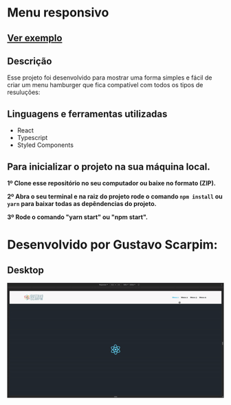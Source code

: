 # Menu responsivo

## <a href="http://menu-responsivo.netlify.app/"> Ver exemplo </a>

## Descrição

Esse projeto foi desenvolvido para mostrar uma forma simples e fácil de criar um menu hamburger que fica compatível com todos os tipos de resuluções:

## Linguagens e ferramentas utilizadas

* React
* Typescript
* Styled Components

## Para inicializar o projeto na sua máquina local.

<b>1º Clone esse repositório no seu computador ou baixe no formato (ZIP).</b>

<b>2º Abra o seu terminal e na raiz do projeto rode o comando `npm install` ou `yarn` para baixar todas as depêndencias do projeto.</b>

<b>3º Rode o comando "yarn start" ou "npm start".</b>

# Desenvolvido por Gustavo Scarpim:


## Desktop
![Projeto em ação](./src/assets/menu-responsivo.gif)
